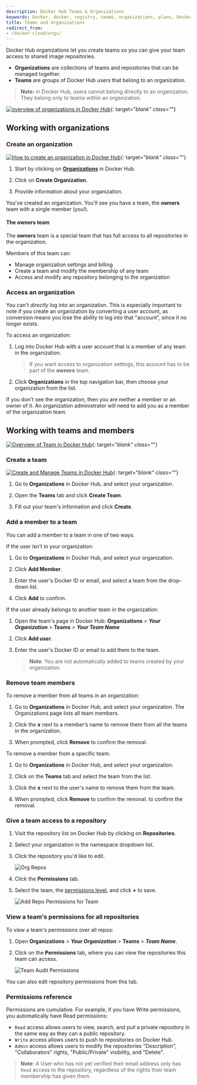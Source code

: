 ```yaml
---
description: Docker Hub Teams & Organizations
keywords: Docker, docker, registry, teams, organizations, plans, Dockerfile, Docker Hub, docs, documentation
title: Teams and Organizations
redirect_from:
- /docker-cloud/orgs/
---
```


Docker Hub organizations let you create teams so you can give your team access
to shared image repositories.

- **Organizations** are collections of teams and repositories that can be managed together.
- **Teams** are groups of Docker Hub users that belong to an organization.

> **Note:** in Docker Hub, users cannot belong directly to an organization.
They belong only to teams within an organization.

[![overview of organizations in Docker Hub](images/vid-org-overview.png)](https://youtu.be/G7lvSnAqed8){: target="_blank" class="_”}

## Working with organizations

### Create an organization

[![How to create an organization in Docker Hub](images/vid-create-org.png)](https://youtu.be/b0TKcIqa9Po){: target="_blank" class="_”}

1. Start by clicking on **[Organizations](https://hub.docker.com/orgs)** in
Docker Hub.

2. Click on **Create Organization**.

3. Provide information about your organization.

You've created an organization. You'll see you have a team, the **owners** team
with a single member (you!).

#### The owners team

The **owners** team is a special team that has full access to all repositories
in the organization.

Members of this team can:
- Manage organization settings and billing
- Create a team and modify the membership of any team
- Access and modify any repository belonging to the organization

### Access an organization

You can't _directly_ log into an organization. This is especially important to note if you create an organization by converting a user account, as conversion means you lose the ability to log into that "account", since it no longer exists.

To access an organization:

1. Log into Docker Hub with a user account that is a member of any team in the organization.

    > If you want access to organization settings, this account has to be part of the **owners** team.

2. Click **Organizations** in the top navigation bar, then choose your organization from the list.

If you don't see the organization, then you are neither a member or an owner of it. An organization administrator will need to add you as a member of the organization team.

## Working with teams and members

[![Overview of Team in Docker Hub](images/vid-teams-overview.png)](https://www.youtube.com/watch?v=MROKmtmWCVI){: target="_blank" class="_”}

### Create a team

[![Create and Manage Teams in Docker Hub](images/vid-teams-manage.png)](https://www.youtube.com/watch?v=78wbbBoasIc){: target="_blank" class="_”}

1. Go to **Organizations** in Docker Hub, and select your organization.

2. Open the **Teams** tab and click **Create Team**.

3. Fill out your team's information and click **Create**.

### Add a member to a team

You can add a member to a team in one of two ways.

If the user isn't in your organization:

1. Go to **Organizations** in Docker Hub, and select your organization.

2. Click **Add Member**.

3. Enter the user's Docker ID or email, and select a team from the drop-down list.

4. Click **Add** to confirm.

If the user already belongs to another team in the organization:

1. Open the team's page in Docker Hub: **Organizations** > **_Your Organization_** > **Teams** > **_Your Team Name_**

2. Click **Add user**.

3. Enter the user's Docker ID or email to add them to the team.

      > **Note**: You are not automatically added to teams created by your organization.

### Remove team members

To remove a member from all teams in an organization:

1. Go to **Organizations** in Docker Hub, and select your organization. The Organizations page lists all team members.

2. Click the **x** next to a member’s name to remove them from all the teams in the organization.

3. When prompted, click **Remove** to confirm the removal.

To remove a member from a specific team:

1. Go to **Organizations** in Docker Hub, and select your organization.

2. Click on the **Teams** tab and select the team from the list.

3. Click the **x** next to the user's name to remove them from the team.

4. When prompted, click **Remove** to confirm the removal.
to confirm the removal.

### Give a team access to a repository

1. Visit the repository list on Docker Hub by clicking on **Repositories**.

2. Select your organization in the namespace dropdown list.

3. Click the repository you'd like to edit.

      ![Org Repos](images/repos-list2019.png)

4. Click the **Permissions** tab.

5. Select the team, the [permissions level](#permissions-reference), and click **+** to save.

      ![Add Repo Permissions for Team](images/orgs-repo-perms2019.png)

### View a team's permissions for all repositories

To view a team's permissions over all repos:

1. Open **Organizations** > **_Your Organization_** > **Teams** > **_Team Name_**.

2. Click on the **Permissions** tab, where you can view the repositories this team can access.

      ![Team Audit Permissions](images/orgs-teams-perms2019.png)

You can also edit repository permissions from this tab.


### Permissions reference

Permissions are cumulative. For example, if you have Write permissions, you
automatically have Read permissions:

- `Read` access allows users to view, search, and pull a private repository in the same way as they can a public repository.
- `Write` access allows users to push to repositories on Docker Hub.
- `Admin` access allows users to modify the repositories "Description", "Collaborators" rights, "Public/Private" visibility, and "Delete".

> **Note**: A User who has not yet verified their email address only has
> `Read` access to the repository, regardless of the rights their team
> membership has given them.

